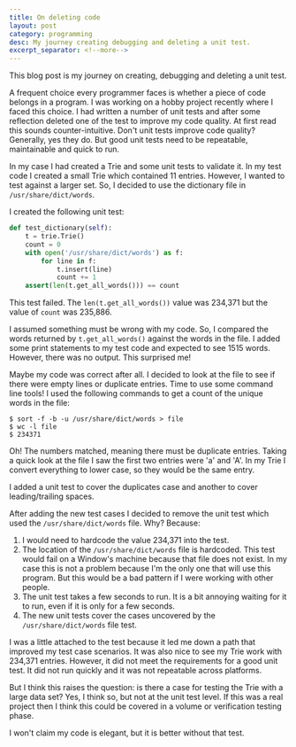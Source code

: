 ```yaml
---
title: On deleting code
layout: post
category: programming
desc: My journey creating debugging and deleting a unit test.
excerpt_separator: <!--more-->
---
```


This blog post is my journey on creating, debugging and deleting a unit test.

A frequent choice every programmer faces is whether a piece of code belongs in a program.  I was working on a hobby project recently where I faced this choice.  I had written a number of unit tests and after some reflection deleted one of the test to improve my code quality.  At first read this sounds counter-intuitive.  Don't unit tests improve code quality?  Generally, yes they do.  But good unit tests need to be repeatable, maintainable and quick to run.  

In my case I had created a Trie and some unit tests to validate it.  In my test code I created a small Trie which contained 11 entries.  However, I wanted to test against a larger set.  So, I decided to use the dictionary file in <code>/usr/share/dict/words</code>.  

I created the following unit test:

<!--more-->

```Python
def test_dictionary(self):
    t = trie.Trie()
    count = 0
    with open('/usr/share/dict/words') as f:
        for line in f:
            t.insert(line)
            count += 1
    assert(len(t.get_all_words())) == count

```

This test failed.  The <code>len(t.get_all_words())</code> value was 234,371 but the value of <code>count</code> was 235,886. 

I assumed something must be wrong with my code.  So, I compared the words returned by <code>t.get_all_words()</code> against the words in the file.  I added some print statements to my test code and expected to see 1515 words.  However, there was no output. This surprised me!  

Maybe my code was correct after all. I decided to look at the file to see if there were empty lines or duplicate entries.  Time to use some command line tools!  I used the following commands to get a count of the unique words in the file:

```Shell
$ sort -f -b -u /usr/share/dict/words > file
$ wc -l file
$ 234371
```

Oh! The numbers matched, meaning there must be duplicate entries.  Taking a quick look at the file I saw the first two entries were 'a' and 'A'.  In my Trie I convert everything to lower case, so they would be the same entry.

I added a unit test to cover the duplicates case and another to cover leading/trailing spaces.


After adding the new test cases I decided to remove the unit test which used the <code>/usr/share/dict/words</code> file.  Why? Because:

1. I would need to hardcode the value 234,371 into the test.  
1. The location of the <code>/usr/share/dict/words</code> file is hardcoded.  This test would fail on a Window's machine because that file does not exist. In my case this is not a problem because I'm the only one that will use this program.  But this would be a bad pattern if I were working with other people.
1. The unit test takes a few seconds to run.  It is a bit annoying waiting for it to run, even if it is only for a few seconds.
1. The new unit tests cover the cases uncovered by the <code>/usr/share/dict/words</code> file test.

I was a little attached to the test because it led me down a path that improved my test case scenarios.  It was also nice to see my Trie work with 234,371 entries.  However, it did not meet the requirements for a good unit test. It did not run quickly and it was not repeatable across platforms. 

But I think this raises the question: is there a case for testing the Trie with a large data set?  Yes, I think so, but not at the unit test level.  If this was a real project then I think this could be covered in a volume or verification testing phase.

I won't claim my code is elegant, but it is better without that test. 
